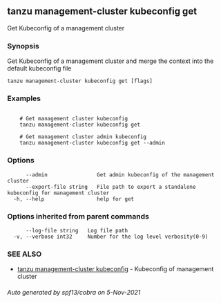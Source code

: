## tanzu management-cluster kubeconfig get

Get Kubeconfig of a management cluster

### Synopsis

Get Kubeconfig of a management cluster and merge the context into the default kubeconfig file

```
tanzu management-cluster kubeconfig get [flags]
```

### Examples

```

	# Get management cluster kubeconfig
	tanzu management-cluster kubeconfig get
	
	# Get management cluster admin kubeconfig
	tanzu management-cluster kubeconfig get --admin
```

### Options

```
      --admin                Get admin kubeconfig of the management cluster
      --export-file string   File path to export a standalone kubeconfig for management cluster
  -h, --help                 help for get
```

### Options inherited from parent commands

```
      --log-file string   Log file path
  -v, --verbose int32     Number for the log level verbosity(0-9)
```

### SEE ALSO

* [tanzu management-cluster kubeconfig](tanzu_management-cluster_kubeconfig.md)	 - Kubeconfig of management cluster

###### Auto generated by spf13/cobra on 5-Nov-2021
